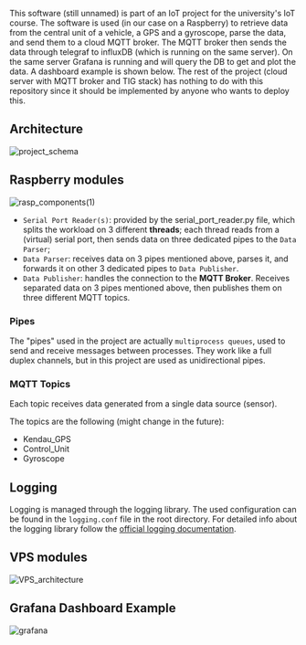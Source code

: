 This software (still unnamed) is part of an IoT project for the university's IoT course.
The software is used (in our case on a Raspberry) to retrieve data from the central unit of a vehicle, a GPS and a gyroscope, parse the data, and send them to a cloud MQTT broker.
The MQTT broker then sends the data through telegraf to influxDB (which is running on the same server).
On the same server Grafana is running and will query the DB to get and plot the data. A dashboard example is shown below.
The rest of the project (cloud server with MQTT broker and TIG stack) has nothing to do with this repository since it should be implemented by anyone who wants to deploy this.

## Architecture

![project_schema](https://github.com/kevchi9/uniud_iot24/assets/62105685/f29cf486-125a-453c-92ca-6ae365bf4f9a)

## Raspberry modules

![rasp_components(1)](https://github.com/kevchi9/uniud_iot24/assets/62105685/3ba347d0-6faf-4569-96ca-5853a3b88b58)

- `Serial Port Reader(s)`: provided by the serial_port_reader.py file, which splits the workload on 3 different **threads**; each thread reads from a (virtual) serial port, then sends data on three dedicated pipes to the `Data Parser`;
- `Data Parser`: receives data on 3 pipes mentioned above, parses it, and forwards it on other 3 dedicated pipes to `Data Publisher`.
- `Data Publisher`: handles the connection to the **MQTT Broker**. Receives separated data on 3 pipes mentioned above, then publishes them on three different MQTT topics.

### Pipes
The "pipes" used in the project are actually `multiprocess queues`, used to send and receive messages between processes. They work like a full duplex channels, but in this project are used as unidirectional pipes.

### MQTT Topics
Each topic receives data generated from a single data source (sensor).

The topics are the following (might change in the future):
- Kendau_GPS
- Control_Unit
- Gyroscope

## Logging

Logging is managed through the logging library. The used configuration can be found in the `logging.conf` file in the root directory.
For detailed info about the logging library follow the [official logging documentation](https://docs.python.org/3/library/logging.html).

## VPS modules

![VPS_architecture](https://github.com/kevchi9/uniud_iot24/assets/62105685/748ed722-3eb3-4f98-98c6-924eeeccebf6)

## Grafana Dashboard Example

![grafana](https://github.com/kevchi9/uniud_iot24/assets/62105685/995531de-f6a8-4728-97cd-714f3b955d72)
